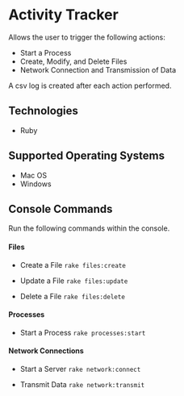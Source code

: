 # Activity Tracker
Allows the user to trigger the following actions:
- Start a Process
- Create, Modify, and Delete Files
- Network Connection and Transmission of Data

A csv log is created after each action performed.

## Technologies
- Ruby

## Supported Operating Systems
- Mac OS
- Windows

## Console Commands
Run the following commands within the console.

#### Files
- Create a File
`rake files:create`  

- Update a File
`rake files:update`

- Delete a File
`rake files:delete`

#### Processes
- Start a Process
`rake processes:start`

#### Network Connections
- Start a Server
`rake network:connect`

- Transmit Data
`rake network:transmit`

